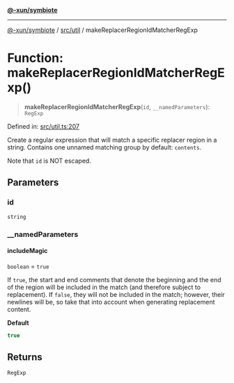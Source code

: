 [**@-xun/symbiote**](../../../README.md)

***

[@-xun/symbiote](../../../README.md) / [src/util](../README.md) / makeReplacerRegionIdMatcherRegExp

# Function: makeReplacerRegionIdMatcherRegExp()

> **makeReplacerRegionIdMatcherRegExp**(`id`, `__namedParameters`): `RegExp`

Defined in: [src/util.ts:207](https://github.com/Xunnamius/symbiote/blob/7f982952167d73373d4dffdf7657e7060cf032fe/src/util.ts#L207)

Create a regular expression that will match a specific replacer region in a
string. Contains one unnamed matching group by default: `contents`.

Note that `id` is NOT escaped.

## Parameters

### id

`string`

### \_\_namedParameters

#### includeMagic

`boolean` = `true`

If `true`, the start and end comments that denote the beginning and the
end of the region will be included in the match (and therefore subject to
replacement). If `false`, they will not be included in the match;
however, their newlines will be, so take that into account when
generating replacement content.

**Default**

```ts
true
```

## Returns

`RegExp`

